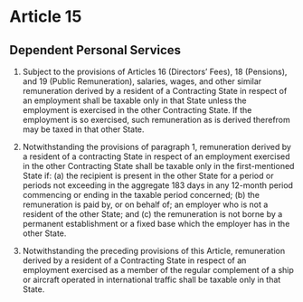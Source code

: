 # Article 15
## Dependent Personal Services

1. Subject to the provisions of Articles 16 (Directors’ Fees), 18 (Pensions), and 19 (Public
Remuneration), salaries, wages, and other similar remuneration derived by a resident of a
Contracting State in respect of an employment shall be taxable only in that State unless the
employment is exercised in the other Contracting State. If the employment is so exercised, such
remuneration as is derived therefrom may be taxed in that other State.

2. Notwithstanding the provisions of paragraph 1, remuneration derived by a resident of a
contracting State in respect of an employment exercised in the other Contracting State shall be
taxable only in the first-mentioned State if:
  (a) the recipient is present in the other State for a period or periods not exceeding
  in the aggregate 183 days in any 12-month period commencing or ending in the taxable
  period concerned;
  (b) the remuneration is paid by, or on behalf of; an employer who is not a resident
  of the other State; and
  (c) the remuneration is not borne by a permanent establishment or a fixed base
  which the employer has in the other State.

3. Notwithstanding the preceding provisions of this Article, remuneration derived by a
resident of a Contracting State in respect of an employment exercised as a member of the regular
complement of a ship or aircraft operated in international traffic shall be taxable only in that
State.
